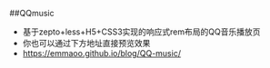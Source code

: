 ##QQmusic
- 基于zepto+less+H5+CSS3实现的响应式rem布局的QQ音乐播放页
- 你也可以通过下方地址直接预览效果
- https://emmaoo.github.io/blog/QQ-music/